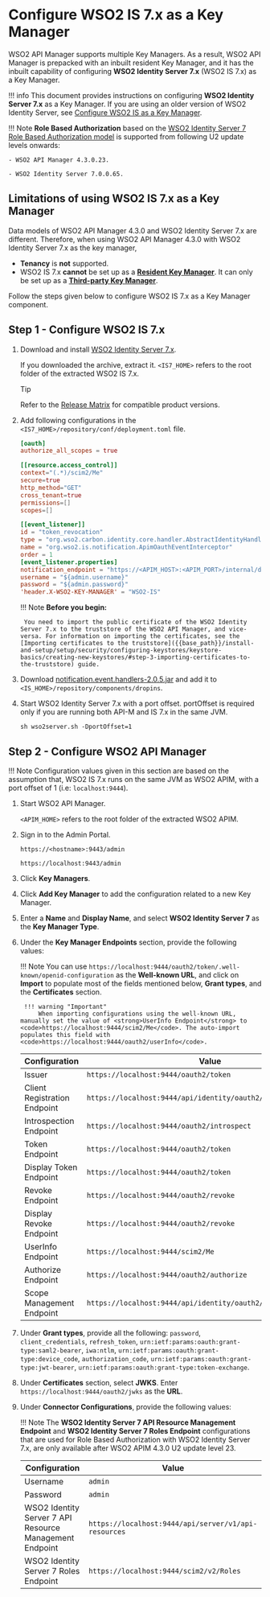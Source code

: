 # Configure WSO2 IS 7.x as a Key Manager

WSO2 API Manager supports multiple Key Managers. As a result, WSO2 API Manager is prepacked with an inbuilt resident Key Manager, and it has the inbuilt capability of configuring **WSO2 Identity Server 7.x** (WSO2 IS 7.x) as a Key Manager.

!!! info
    This document provides instructions on configuring **WSO2 Identity Server 7.x** as a Key Manager. If you are using an older version of WSO2 Identity Server, see [Configure WSO2 IS as a Key Manager]({{base_path}}/administer/key-managers/configure-wso2is-connector).

!!! Note
    **Role Based Authorization** based on the [WSO2 Identity Server 7 Role Based Authorization model](https://is.docs.wso2.com/en/7.0.0/guides/authorization/api-authorization/api-authorization/) is supported from following U2 update levels onwards:

    - WSO2 API Manager 4.3.0.23.

    - WSO2 Identity Server 7.0.0.65.

## Limitations of using WSO2 IS 7.x as a Key Manager

Data models of WSO2 API Manager 4.3.0 and WSO2 Identity Server 7.x are different. Therefore, when using WSO2 API Manager 4.3.0 with WSO2 Identity Server 7.x as the key manager,

- **Tenancy** is **not** supported.
- WSO2 IS 7.x **cannot** be set up as a [**Resident Key Manager**]({{base_path}}/install-and-setup/setup/distributed-deployment/configuring-wso2-identity-server-as-a-key-manager). It can only be set up as a [**Third-party Key Manager**]({{base_path}}/install-and-setup/setup/distributed-deployment/configure-a-third-party-key-manager).


Follow the steps given below to configure WSO2 IS 7.x as a Key Manager component.

## Step 1 - Configure WSO2 IS 7.x

1. Download and install [WSO2 Identity Server 7.x](https://wso2.com/identity-server/).
     
      If you downloaded the archive, extract it.
     `<IS7_HOME>` refers to the root folder of the extracted WSO2 IS 7.x.
   
      <div class="admonition tip">
      <p class="admonition-title">Tip</p>
      <p>Refer to the <a href="https://wso2.com/products/carbon/release-matrix/">Release Matrix</a> for compatible product versions.</p>
      </div>

2. Add following configurations in the `<IS7_HOME>/repository/conf/deployment.toml` file.

    ```toml
    [oauth]
    authorize_all_scopes = true

    [[resource.access_control]]
    context="(.*)/scim2/Me"
    secure=true
    http_method="GET"
    cross_tenant=true
    permissions=[]
    scopes=[]

    [[event_listener]]
    id = "token_revocation"
    type = "org.wso2.carbon.identity.core.handler.AbstractIdentityHandler"
    name = "org.wso2.is.notification.ApimOauthEventInterceptor"
    order = 1
    [event_listener.properties]
    notification_endpoint = "https://<APIM_HOST>:<APIM_PORT>/internal/data/v1/notify"
    username = "${admin.username}"
    password = "${admin.password}"
    'header.X-WSO2-KEY-MANAGER' = "WSO2-IS"
    
    ```

    !!! Note
        **Before you begin:**

        You need to import the public certificate of the WSO2 Identity Server 7.x to the truststore of the WSO2 API Manager, and vice-versa. For information on importing the certificates, see the [Importing certificates to the truststore]({{base_path}}/install-and-setup/setup/security/configuring-keystores/keystore-basics/creating-new-keystores/#step-3-importing-certificates-to-the-truststore) guide.

3. Download [notification.event.handlers-2.0.5.jar](https://maven.wso2.org/nexus/content/repositories/releases/org/wso2/km/ext/wso2is/wso2is.notification.event.handlers/2.0.5/wso2is.notification.event.handlers-2.0.5.jar) and add it to `<IS_HOME>/repository/components/dropins`.

4. Start WSO2 Identity Server 7.x with a port offset.
   portOffset is required only if you are running both API-M and IS 7.x in the same JVM.

      `sh wso2server.sh -DportOffset=1`

## Step 2 - Configure WSO2 API Manager

!!! Note
    Configuration values given in this section are based on the assumption that, WSO2 IS 7.x runs on the same JVM as WSO2 APIM, with a port offset of 1 (i.e: `localhost:9444`).

1. Start WSO2 API Manager.

      `<APIM_HOME>` refers to the root folder of the extracted WSO2 APIM.

2. Sign in to the Admin Portal. 
 
      `https://<hostname>:9443/admin`

      `https://localhost:9443/admin`

3. Click **Key Managers**.

4. Click **Add Key Manager** to add the configuration related to a new Key Manager.

5. Enter a **Name** and **Display Name**, and select **WSO2 Identity Server 7** as the **Key Manager Type**.

6. Under the **Key Manager Endpoints** section, provide the following values:

    !!! Note
        You can use `https://localhost:9444/oauth2/token/.well-known/openid-configuration` as the **Well-known URL**, and click on **Import** to populate most of the fields mentioned below, **Grant types**, and the **Certificates** section.

        !!! warning "Important"
            When importing configurations using the well-known URL, manually set the value of <strong>UserInfo Endpoint</strong> to <code>https://localhost:9444/scim2/Me</code>. The auto-import populates this field with <code>https://localhost:9444/oauth2/userInfo</code>.

    | Configuration | Value |
    | --- | --- |
    | Issuer | `https://localhost:9444/oauth2/token` |
    | Client Registration Endpoint | `https://localhost:9444/api/identity/oauth2/dcr/v1.1/register` |
    | Introspection Endpoint | `https://localhost:9444/oauth2/introspect` |
    | Token Endpoint | `https://localhost:9444/oauth2/token` |
    | Display Token Endpoint | `https://localhost:9444/oauth2/token` |
    | Revoke Endpoint | `https://localhost:9444/oauth2/revoke` |
    | Display Revoke Endpoint | `https://localhost:9444/oauth2/revoke` |
    | UserInfo Endpoint | `https://localhost:9444/scim2/Me` |
    | Authorize Endpoint | `https://localhost:9444/oauth2/authorize` |
    | Scope Management Endpoint | `https://localhost:9444/api/identity/oauth2/v1.0/scopes` |

7. Under **Grant types**, provide all the following: `password`, `client_credentials`, `refresh_token`, `urn:ietf:params:oauth:grant-type:saml2-bearer`, `iwa:ntlm`, `urn:ietf:params:oauth:grant-type:device_code`, `authorization_code`, `urn:ietf:params:oauth:grant-type:jwt-bearer`, `urn:ietf:params:oauth:grant-type:token-exchange`.
8. Under **Certificates** section, select **JWKS**. Enter `https://localhost:9444/oauth2/jwks` as the **URL**. 
9. Under **Connector Configurations**, provide the following values:

    !!! Note
        The **WSO2 Identity Server 7 API Resource Management Endpoint** and **WSO2 Identity Server 7 Roles Endpoint** configurations that are used for Role Based Authorization with WSO2 Identity Server 7.x, are only available after WSO2 APIM 4.3.0 U2 update level 23.

    | Configuration                                           | Value                                                |
    |---------------------------------------------------------|------------------------------------------------------|
    | Username                                                | `admin`                                              |
    | Password                                                | `admin`                                              |
    | WSO2 Identity Server 7 API Resource Management Endpoint | `https://localhost:9444/api/server/v1/api-resources` |
    | WSO2 Identity Server 7 Roles Endpoint                   | `https://localhost:9444/scim2/v2/Roles`              |

